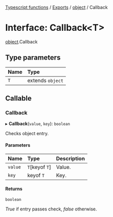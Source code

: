 [Typescript functions](../index.md) / [Exports](../modules.md) / [object](../modules/object.md) / Callback

# Interface: Callback<T\>

[object](../modules/object.md).Callback

## Type parameters

| Name | Type |
| :------ | :------ |
| `T` | extends `object` |

## Callable

### Callback

▸ **Callback**(`value`, `key`): `boolean`

Checks object entry.

#### Parameters

| Name | Type | Description |
| :------ | :------ | :------ |
| `value` | `T`[keyof `T`] | Value. |
| `key` | keyof `T` | Key. |

#### Returns

`boolean`

_True_ if entry passes check, _false_ otherwise.
